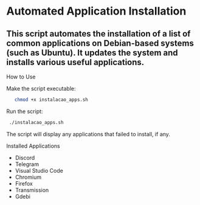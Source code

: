 # Automated Application Installation

## This script automates the installation of a list of common applications on Debian-based systems (such as Ubuntu). It updates the system and installs various useful applications.
How to Use

Make the script executable:

```bash
   chmod +x instalacao_apps.sh
```
Run the script:
  ```bash 
   ./instalacao_apps.sh
  ```
The script will display any applications that failed to install, if any.

Installed Applications

- Discord
- Telegram
- Visual Studio Code
- Chromium
- Firefox
- Transmission
- Gdebi
    

    
